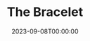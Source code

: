 ---
title: The Bracelet
date: 2023-09-08T00:00:00
opening_date: 1925-02-24
closing_date:
layout: productions
program:
Theatre: Theatre Jacksonville
cast:
- Charles Tharp: Martin Fisher
- Elizabeth Ripple: Smithers
- Harold Schiff: Judge Banket
- Katherine Ferrandou: Mrs. Weston
- Martha Brotherton: Miss Farren
- Merrydelle Hoyt: Mrs. Banket
- Philip Devlin: Harvey Weston
crew:
- Director: Elaine I. Minick
- Stage Manager: Birsa Shepard
- Stage Setting: Dick Grether
- Props:
  - Marjory Brash
  - Elaine I. Minick
- Stage Setting Assistant:
  - Clara Johnson
  - Gordon McCauley
---